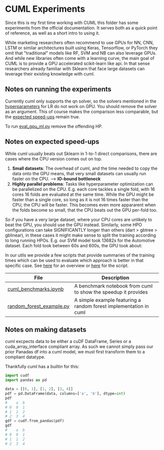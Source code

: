# CUML Experiments
Since this is my first time working with CUML this folder has some experiments from the official documentation. It serves both as a quick point of reference, as well as a short intro to using it.

While marketing researchers often recommend to use GPUs for NN, CNN, LSTM or similar architectures built using Keras, Tensorflow, or PyTorch they omit that "traditional" models like RF, SVM and NB can also leverage GPUs.
And while new libraries often come with a learning curve, the main goal of CUML is to provide a GPU accelerated scikit-learn like api. In that sense researchers already familiar with Sklearn that face large datasets can leverage their existing knowledge with cuml.

## Notes on running the experiments
Currently cuml only supports the qn solver, so the solvers mentioned in the [hyperparameters](../config/model_config/search_space.json) for LR do not work on GPU.
You should remove the solver as an argument. This of course makes the comparison less comparable, but the [expected speed-ups](#notes-on-expected-speed-ups) remain true.

To run [eval_gpu_ml.py](../eval_gpu_ml.py) remove the offending HP.
## Notes on expected speed-ups
While cuml usually beats out Sklearn in 1-to-1 direct comparisons, there are cases where the CPU version comes out on top.
1. **Small datasets**: The overhead of cuml, and the time needed to copy the data onto the GPU means, that very small datasets can usually run faster on the CPU. --> **IO-bound bottleneck**
2. **Highly parallel problems**: Tasks like hyperparameter optimization can be parallelized on the CPU. E.g. each core tackles a single fold, with 16 cores 16 folds are evaluated at the same time. While the GPU might be faster than a single core, so long as it is not 16 times faster than the CPU, the CPU will be faster.
This becomes even more appararent when the folds become so small, that the CPU beats out the GPU per-fold too.

So if you have a very large dataset, where your CPU cores are unlikely to beat the GPU, you should use the GPU instead. Similarly, some HPO configurations can take SIGNIFICANTLY longer than others (dart > gbtree > gblinear), in these cases it might make sense to split the training according to long running HPOs. E.g. our SVM model took 13682s for the Automotive dataset. Each fold took between 60s and 600s, the GPU took about: 

In our utils we provide a few scripts that provide summaries of the training times which can be used to evaluate which approach is better in that specific case. See [here](../utils/README.md) for an overview or [here](../utils/summarize_results.py) for the script.

|File | Description|
|---|---|
|[cuml_benchmarks.ipynb](cuml_benchmarks.ipynb)| A benchmark notebook from cuml to show the speedup it provides
|[random_forest_example.py](random_forest_example.py)| A simple example featuring a random forest implementation in cuml

## Notes on making datasets
cuml excpects data to be either a cuDF DataFrame, Series or a cuda_array_interface compliant array.
As such we cannot simply pass our prior Panadas df into a cuml model, we must first transform them to a compliant datatype.

Thankfully cuml has a builtin for this:
~~~python
import cudf
import pandas as pd

data = [[0, 1], [1, 2], [3, 4]]
pdf = pd.DataFrame(data, columns=['a', 'b'], dtype=int)
pdf
#    a  b
# 0  0  1
# 1  1  2
# 2  3  4
gdf = cudf.from_pandas(pdf)
gdf
#    a  b
# 0  0  1
# 1  1  2
# 2  3  4
~~~